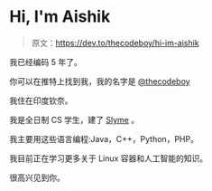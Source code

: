 # Hi, I'm Aishik

> 原文：<https://dev.to/thecodeboy/hi-im-aishik>

我已经编码 5 年了。

你可以在推特上找到我，我的名字是 [@thecodeboy](https://twitter.com/thecodeboy)

我住在印度钦奈。

我是全日制 CS 学生，建了 [Slyme](https://5ly.me) 。

我主要用这些语言编程:Java，C++，Python，PHP。

我目前正在学习更多关于 Linux 容器和人工智能的知识。

很高兴见到你。